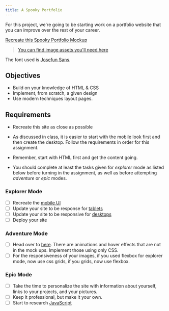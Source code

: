 ```yaml
---
title: A Spooky Portfolio
---
```


For this project, we're going to be starting work on a portfolio website that
you can improve over the rest of your career.

[Recreate this Spooky Portfolio Mockup](https://github.com/suncoast-devs/handbook/blob/master/curriculum/fundamentals/modules/html-css/projects/mobile.png?raw=true)

> [You can find image assets you'll need here](https://github.com/suncoast-devs/handbook/tree/master/curriculum/fundamentals/modules/html-css/projects/assets)

The font used is [Josefun Sans](https://fonts.google.com/specimen/Josefin+Sans).

## Objectives

- Build on your knowledge of HTML & CSS
- Implement, from scratch, a given design
- Use modern techniques layout pages.

## Requirements

- Recreate this site as close as possible

- As discussed in class, it is easier to start with the mobile look first and
  then create the desktop. Follow the requirements in order for this assignment.

- Remember, start with HTML first and get the content going.

- You should complete at least the tasks given for _explorer_ mode as listed
  below before turning in the assignment, as well as before attempting
  _adventure_ or _epic_ modes.

### Explorer Mode

- [ ] Recreate the
      [mobile UI](https://github.com/suncoast-devs/handbook/blob/master/curriculum/fundamentals/modules/html-css/projects/mobile.png?raw=true)
- [ ] Update your site to be response for
      [tablets](https://github.com/suncoast-devs/handbook/blob/master/curriculum/fundamentals/modules/html-css/projects/tablet.png?raw=true)
- [ ] Update your site to be responsive for
      [desktops](https://github.com/suncoast-devs/handbook/blob/master/curriculum/fundamentals/modules/html-css/projects/desktop.png?raw=true)
- [ ] Deploy your site

### Adventure Mode

- [ ] Head over to [here](https://halloween-portfolio-markdewey.netlify.com/).
      There are animations and hover effects that are not in the mock ups.
      Implement those using only CSS.
- [ ] For the responsiveness of your images, if you used flexbox for explorer
      mode, now use css grids, if you grids, now use flexbox.

### Epic Mode

- [ ] Take the time to personalize the site with information about yourself,
      links to your projects, and your pictures.
- [ ] Keep it professional, but make it your own.
- [ ] Start to research
      [JavaScript](https://developer.mozilla.org/en-US/docs/Web/JavaScript)
